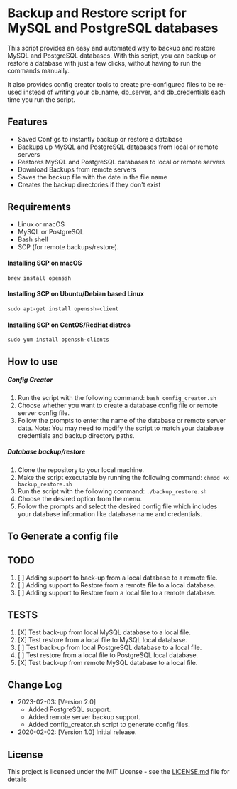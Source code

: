 # Backup and Restore script for MySQL and PostgreSQL databases

This script provides an easy and automated way to backup and restore MySQL and PostgreSQL databases. With this script,
you can backup or restore a database with just a few clicks, without having to run the commands manually.

It also provides config creator tools to create pre-configured files to be re-used instead of writing your db_name,
db_server, and db_credentials each time you run the script.

## Features

- Saved Configs to instantly backup or restore a database
- Backups up MySQL and PostgreSQL databases from local or remote servers
- Restores MySQL and PostgreSQL databases to local or remote servers
- Download Backups from remote servers
- Saves the backup file with the date in the file name
- Creates the backup directories if they don't exist

## Requirements

- Linux or macOS
- MySQL or PostgreSQL
- Bash shell
- SCP (for remote backups/restore).

#### Installing SCP on macOS

`brew install openssh`

#### Installing SCP on Ubuntu/Debian based Linux

`sudo apt-get install openssh-client`

#### Installing SCP on CentOS/RedHat distros

`sudo yum install openssh-clients`

## How to use
##### Config Creator
1. Run the script with the following command: `bash config_creator.sh`
2. Choose whether you want to create a database config file or remote server config file.
3. Follow the prompts to enter the name of the database or remote server data.
   Note: You may need to modify the script to match your database credentials and backup directory paths.
##### Database backup/restore
1. Clone the repository to your local machine.
2. Make the script executable by running the following command: `chmod +x backup_restore.sh`
3. Run the script with the following command: `./backup_restore.sh`
4. Choose the desired option from the menu.
5. Follow the prompts and select the desired config file which includes your database information like database name and
   credentials.

## To Generate a config file


## TODO

1. [ ] Adding support to back-up from a local database to a remote file.
2. [ ] Adding support to Restore from a remote file to a local database.
3. [ ] Adding support to Restore from a local file to a remote database.

## TESTS

1. [X] Test back-up from local MySQL database to a local file.
2. [X] Test restore from a local file to MySQL local database.
3. [ ] Test back-up from local PostgreSQL database to a local file.
4. [ ] Test restore from a local file to PostgreSQL local database.
5. [X] Test back-up from remote MySQL database to a local file.

## Change Log

- 2023-02-03: [Version 2.0]
    - Added PostgreSQL support.
    - Added remote server backup support.
    - Added config_creator.sh script to generate config files.
- 2020-02-02: [Version 1.0] Initial release.

## License

This project is licensed under the MIT License - see the [LICENSE.md](LICENSE.md) file for details